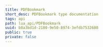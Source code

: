 ```yaml
---
title: PDFBookmark
short_desc: PDFBookmark type documentation
tags: api
path: lua_api/PDFBookmark
uuid: b8a3bd1d-2180-9e50-8974-3efdb7532680
public: true
private: false
---
```




